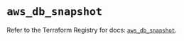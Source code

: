# `aws_db_snapshot`

Refer to the Terraform Registry for docs: [`aws_db_snapshot`](https://registry.terraform.io/providers/hashicorp/aws/4.67.0/docs/resources/db_snapshot).
